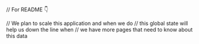 // For README 👇

// We plan to scale this application and when we do
// this global state will help us down the line when
// we have more pages that need to know about this data
